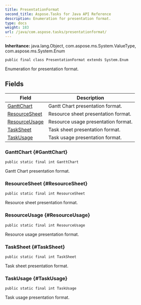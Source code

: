```yaml
---
title: PresentationFormat
second_title: Aspose.Tasks for Java API Reference
description: Enumeration for presentation format.
type: docs
weight: 183
url: /java/com.aspose.tasks/presentationformat/
---
```


**Inheritance:**
java.lang.Object, com.aspose.ms.System.ValueType, com.aspose.ms.System.Enum
```
public final class PresentationFormat extends System.Enum
```

Enumeration for presentation format.
## Fields

| Field | Description |
| --- | --- |
| [GanttChart](#GanttChart) | Gantt Chart presentation format. |
| [ResourceSheet](#ResourceSheet) | Resource sheet presentation format. |
| [ResourceUsage](#ResourceUsage) | Resource usage presentation format. |
| [TaskSheet](#TaskSheet) | Task sheet presentation format. |
| [TaskUsage](#TaskUsage) | Task usage presentation format. |
### GanttChart {#GanttChart}
```
public static final int GanttChart
```


Gantt Chart presentation format.

### ResourceSheet {#ResourceSheet}
```
public static final int ResourceSheet
```


Resource sheet presentation format.

### ResourceUsage {#ResourceUsage}
```
public static final int ResourceUsage
```


Resource usage presentation format.

### TaskSheet {#TaskSheet}
```
public static final int TaskSheet
```


Task sheet presentation format.

### TaskUsage {#TaskUsage}
```
public static final int TaskUsage
```


Task usage presentation format.

